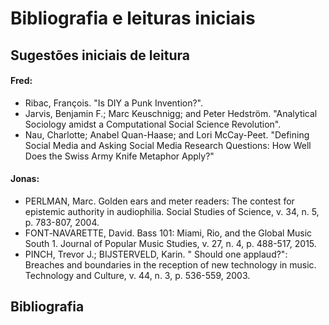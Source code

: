 # Bibliografia e leituras iniciais

## Sugestões iniciais de leitura

#### Fred:
- Ribac, François. "Is DIY a Punk Invention?".
- Jarvis, Benjamin F.; Marc Keuschnigg; and Peter Hedström. "Analytical Sociology amidst a Computational Social Science Revolution".
- Nau, Charlotte; Anabel Quan-Haase; and Lori McCay-Peet. "Defining Social Media and Asking Social Media Research Questions: How Well Does the Swiss Army Knife Metaphor Apply?"

#### Jonas:
- PERLMAN, Marc. Golden ears and meter readers: The contest for epistemic authority in audiophilia. Social Studies of Science, v. 34, n. 5, p. 783-807, 2004.
- FONT‐NAVARETTE, David. Bass 101: Miami, Rio, and the Global Music South 1. Journal of Popular Music Studies, v. 27, n. 4, p. 488-517, 2015.
- PINCH, Trevor J.; BIJSTERVELD, Karin. " Should one applaud?": Breaches and boundaries in the reception of new technology in music. Technology and Culture, v. 44, n. 3, p. 536-559, 2003.

## Bibliografia

 